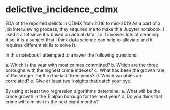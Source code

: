 # delictive_incidence_cdmx
EDA of the reported delicts in CDMX from 2016 to mid-2019
As a part of a job interviewing process, they required me to make this Jupyter notebook. I liked it a lot since it's based on actual data, so it involves 
lots of cleaning. Also, it is a subject that I think data science can help to alleviate and it requires different skills to solve it.

In this notebook I attempted to answer the following questions:

a. Which is the year with most crimes committed?
b. Which are the three boroughs with the highest crime indexes?
c. What has been the growth rate of Passenger Theft in the last three years?
d. Which variables are correlated?
e. Give at least two insights that catch your eye.

By using at least two regression algorithms determine:
a. What will be the crime growth in the Tlalpan borough for the next year? 
c. Do you think that crime will diminish in the next eight months? 
